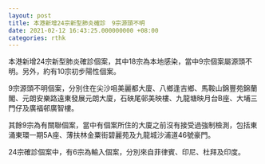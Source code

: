 ```yaml
---
layout: post
title: 本港新增24宗新型肺炎確診　9宗源頭不明
date: 2021-02-12 16:43:25.000000000 +08:00
categories: rthk
---
```


本港新增24宗新型肺炎確診個案，其中18宗為本地感染，當中9宗個案屬源頭不明。另外，約有10宗初步陽性個案。

9宗源頭不明個案，分別住在尖沙咀美麗都大廈、八鄉逢吉鄉、馬鞍山錦豐苑錦蘭閣、元朗安樂路遠東發展元朗大廈，石硤尾邨美映樓、九龍塘映月台B座、大埔三門仔及廣福邨廣智樓。

其餘9宗為有關聯個案，當中有個案所住的大廈之前沒有接受過強制檢測，包括東涌東環一期5A座、薄扶林金粟街碧麗苑及九龍城沙浦道46號豪門。

24宗確診個案中，有6宗為輸入個案，分別來自菲律賓、印尼、杜拜及印度。
